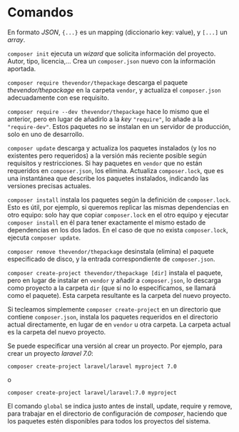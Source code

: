 # Comandos

En formato *JSON*, `{...}` es un mapping (diccionario key: value), y `[...]` un *array*.

`composer init` ejecuta un *wizard* que solicita información del proyecto. Autor, tipo, licencia,... Crea un `composer.json` nuevo con la información aportada.

`composer require thevendor/thepackage` descarga el paquete *thevendor/thepackage* en la carpeta `vendor`, y actualiza el `composer.json` adecuadamente con ese requisito.

`composer require --dev thevendor/thepackage` hace lo mismo que el anterior, pero en lugar de añadirlo a la *key* `"require"`, lo añade a la `"require-dev"`. Estos paquetes no se instalan en un servidor de producción, solo en uno de desarrollo.

`composer update` descarga y actualiza los paquetes instalados (y los no existentes pero requeridos) a la versión más reciente posible según requisitos y restricciones. Si hay paquetes en `vendor` que no están requeridos en `composer.json`, los elimina. Actualiza `composer.lock`, que es una instantánea que describe los paquetes instalados, indicando las versiones precisas actuales.

`composer install` instala los paquetes según la definición de `composer.lock`. Esto es útil, por ejemplo, si queremos replicar las mismas dependencias en otro equipo: solo hay que copiar `composer.lock` en el otro equipo y ejecutar `composer install` en él para tener exactamente el mismo estado de dependencias en los dos lados. En el caso de que no exista `composer.lock`, ejecuta `composer update`.

`composer remove thevendor/thepackage` desinstala (elimina) el paquete especificado de disco, y la entrada correspondiente de `composer.json`.

`composer create-project thevendor/thepackage [dir]` instala el paquete, pero en lugar de instalar en `vendor` y añadir a `composer.json`, lo descarga como proyecto a la carpeta `dir` (que si no lo especificamos, se llamará como el paquete). Esta carpeta resultante es la carpeta del nuevo proyecto.

Si tecleamos simplemente `composer create-project` en un directorio que contiene `composer.json`, instala los paquetes requeridos en el directorio actual directamente, en lugar de en `vendor` u otra carpeta. La carpeta actual es la carpeta del nuevo proyecto.

Se puede especificar una versión al crear un proyecto. Por ejemplo, para crear un proyecto *laravel 7.0*:

`composer create-project laravel/laravel myproject 7.0`

o

`composer create-project laravel/laravel:7.0 myproject`

El comando `global` se indica justo antes de install, update, require y remove, para trabajar en el directorio de configuración de *composer*, haciendo que los paquetes estén disponibles para todos los proyectos del sistema.

